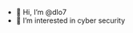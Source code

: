 - 👋 Hi, I’m @dlo7
- 👀 I’m interested in cyber security


<!---
dlo7/dlo7 is a ✨ special ✨ repository because its `README.md` (this file) appears on your GitHub profile.
You can click the Preview link to take a look at your changes.
--->
